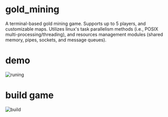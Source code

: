 # gold_mining
A terminal-based gold mining game. Supports up to 5 players, and customizable maps. Utilizes linux's task parallelism methods (i.e., POSIX multi-processing/threading), and resources management modules (shared memory, pipes, sockets, and message queues).

# demo
![runing](https://user-images.githubusercontent.com/72912013/167273142-ec22bc0a-1a01-49df-845c-8c592f241733.gif)

# build game
![build](https://user-images.githubusercontent.com/72912013/167272850-304297f1-08b9-408b-8955-4bde760db033.gif)

